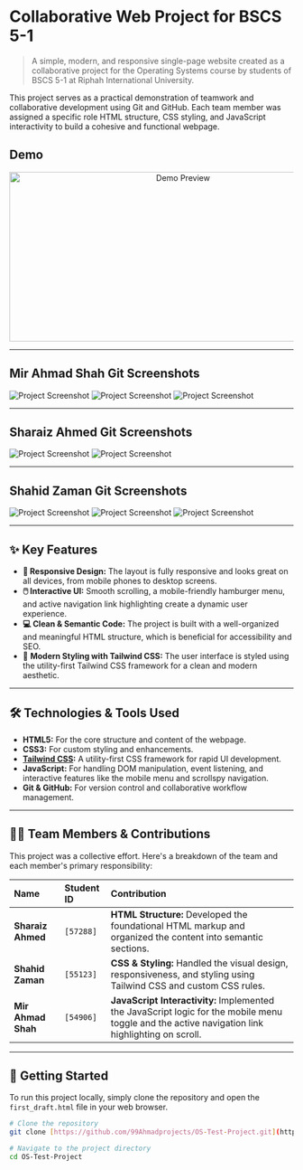 # Collaborative Web Project for BSCS 5-1

> A simple, modern, and responsive single-page website created as a collaborative project for the Operating Systems course by students of BSCS 5-1 at Riphah International University.

This project serves as a practical demonstration of teamwork and collaborative development using Git and GitHub. Each team member was assigned a specific role HTML structure, CSS styling, and JavaScript interactivity to build a cohesive and functional webpage.

## Demo

<p align="center">
  <img src="demo/index.gif"" width="600" height="300" alt="Demo Preview">
</p>

---

## Mir Ahmad Shah Git Screenshots
![Project Screenshot](1.png)
![Project Screenshot](2.png)
![Project Screenshot](8.png)

---

## Sharaiz Ahmed Git Screenshots
![Project Screenshot](3.jpeg)
![Project Screenshot](4.jpeg)

---

## Shahid Zaman Git Screenshots
![Project Screenshot](5.jpeg)
![Project Screenshot](6.jpeg)
![Project Screenshot](7.jpeg)

---

## ✨ Key Features

* **📱 Responsive Design:** The layout is fully responsive and looks great on all devices, from mobile phones to desktop screens.
* **🖱️ Interactive UI:** Smooth scrolling, a mobile-friendly hamburger menu, and active navigation link highlighting create a dynamic user experience.
* **💻 Clean & Semantic Code:** The project is built with a well-organized and meaningful HTML structure, which is beneficial for accessibility and SEO.
* 🎨 **Modern Styling with Tailwind CSS:** The user interface is styled using the utility-first Tailwind CSS framework for a clean and modern aesthetic.

---

## 🛠️ Technologies & Tools Used

* **HTML5:** For the core structure and content of the webpage.
* **CSS3:** For custom styling and enhancements.
* **[Tailwind CSS](https://tailwindcss.com/):** A utility-first CSS framework for rapid UI development.
* **JavaScript:** For handling DOM manipulation, event listening, and interactive features like the mobile menu and scrollspy navigation.
* **Git & GitHub:** For version control and collaborative workflow management.

---

## 🧑‍💻 Team Members & Contributions

This project was a collective effort. Here's a breakdown of the team and each member's primary responsibility:

| Name           | Student ID | Contribution                                                                                                     |
| :------------- | :--------- | :--------------------------------------------------------------------------------------------------------------- |
| **Sharaiz Ahmed** | `[57288]`  | **HTML Structure:** Developed the foundational HTML markup and organized the content into semantic sections.     |
| **Shahid Zaman** | `[55123]`  | **CSS & Styling:** Handled the visual design, responsiveness, and styling using Tailwind CSS and custom CSS rules. |
| **Mir Ahmad Shah** | `[54906]`  | **JavaScript Interactivity:** Implemented the JavaScript logic for the mobile menu toggle and the active navigation link highlighting on scroll. |

---

## 🚀 Getting Started

To run this project locally, simply clone the repository and open the `first_draft.html` file in your web browser.

```bash
# Clone the repository
git clone [https://github.com/99Ahmadprojects/OS-Test-Project.git](https://github.com/99Ahmadprojects/OS-Test-Project.git)

# Navigate to the project directory
cd OS-Test-Project
